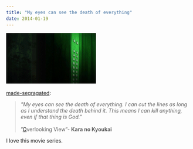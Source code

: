 ```yaml
---
title: "My eyes can see the death of everything"
date: 2014-01-19
---
```


![2014-01-19-75l94y3p.gif](/images/2014-01-19-75l94y3p.gif)

<p><a class="tumblr_blog" href="http://made-segragated.tumblr.com/post/73744880504/my-eyes-can-see-the-death-of-everything-i-can">made-segragated</a>:</p>
<blockquote>
<p><em>"My eyes can see the death of everything. I can cut the lines as long as I understand the death behind it. This means I can kill anything, even if that thing is God."</em><br><br>”<a href="http://made-segragated.tumblr.com/">O</a>verlooking View”- <strong>Kara no Kyoukai</strong></p>
</blockquote>
<p>I love this movie series. </p>